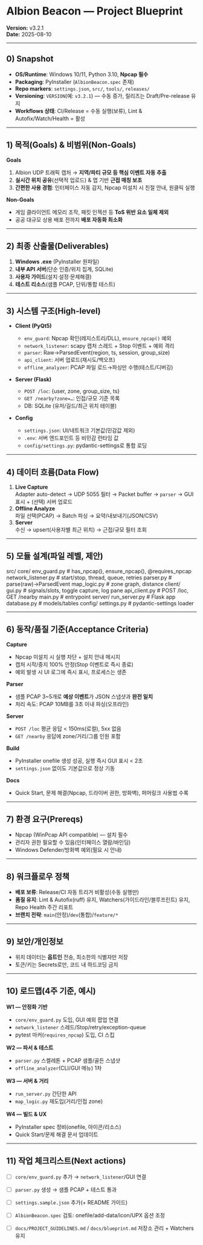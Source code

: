# Albion Beacon — Project Blueprint  
**Version:** v3.2.1  
**Date:** 2025-08-10  

---

## 0) Snapshot
- **OS/Runtime**: Windows 10/11, Python 3.10, **Npcap 필수**
- **Packaging**: PyInstaller (`AlbionBeacon.spec` 존재)
- **Repo markers**: `settings.json`, `src/`, `tools/`, `releases/`
- **Versioning**: `VERSION`(예: `v3.2.1`) — 수동 증가, 릴리즈는 Draft/Pre-release 유지
- **Workflows 상태**: CI/Release = 수동 실행(보류), Lint & Autofix/Watch/Health = 활성

---

## 1) 목적(Goals) & 비범위(Non-Goals)
**Goals**
1) Albion UDP 트래픽 캡처 → **지역/파티 규모 등 핵심 이벤트 자동 추출**
2) **실시간 위치 공유**(선택적 업로드) & 맵 기반 **근접 매칭 보조**
3) **간편한 사용 경험**: 인터페이스 자동 감지, Npcap 미설치 시 친절 안내, 원클릭 실행

**Non-Goals**
- 게임 클라이언트 메모리 조작, 패킷 인젝션 등 **ToS 위반 요소 일체 제외**
- 공공 대규모 상용 배포 전까지 **배포 자동화 최소화**

---

## 2) 최종 산출물(Deliverables)
1) **Windows .exe** (PyInstaller 원파일)
2) **내부 API 서버**(단순 인증/위치 집계, SQLite)
3) **사용자 가이드**(설치·설정·문제해결)
4) **테스트 리소스**(샘플 PCAP, 단위/통합 테스트)

---

## 3) 시스템 구조(High-level)
- **Client (PyQt5)**
  - `env_guard`: Npcap 확인(레지스트리/DLL), `ensure_npcap()` 예외
  - `network_listener`: scapy 캡처 스레드 + Stop 이벤트 + 예외 격리
  - `parser`: Raw→ParsedEvent(region, ts, session, group_size)
  - `api_client`: 서버 업로드(재시도/백오프)
  - `offline_analyzer`: PCAP 파일 로드→파싱만 수행(테스트/디버깅)

- **Server (Flask)**
  - `POST /loc`: {user, zone, group_size, ts}
  - `GET /nearby?zone=…`: 인접/규모 기준 목록
  - DB: SQLite (유저/길드/최근 위치 테이블)

- **Config**
  - `settings.json`: UI/네트워크 기본값(민감값 제외)
  - `.env`: 서버 엔드포인트 등 비민감 런타임 값
  - `config/settings.py`: pydantic-settings로 통합 로딩

---

## 4) 데이터 흐름(Data Flow)
1) **Live Capture**  
   Adapter auto-detect → UDP 5055 필터 → Packet buffer → `parser` → GUI 표시 + (선택) 서버 업로드
2) **Offline Analyze**  
   파일 선택(PCAP) → Batch 파싱 → 요약/내보내기(JSON/CSV)
3) **Server**  
   수신 → upsert(사용자별 최근 위치) → 근접/규모 필터 조회

---

## 5) 모듈 설계(파일 레벨, 제안)
src/
core/
env_guard.py # has_npcap(), ensure_npcap(), @requires_npcap
network_listener.py # start/stop, thread, queue, retries
parser.py # parse(raw)->ParsedEvent
map_logic.py # zone graph, distance
client/
gui.py # signals/slots, toggle capture, log pane
api_client.py # POST /loc, GET /nearby
main.py # entrypoint
server/
run_server.py # Flask app
database.py # models/tables
config/
settings.py # pydantic-settings loader

---

## 6) 동작/품질 기준(Acceptance Criteria)
**Capture**
- Npcap 미설치 시 실행 차단 + 설치 안내 메시지
- 캡처 시작/중지 100% 안정(Stop 이벤트로 즉시 종료)
- 예외 발생 시 UI 로그에 즉시 표시, 프로세스는 생존

**Parser**
- 샘플 PCAP 3~5개로 **예상 이벤트**가 JSON 스냅샷과 **완전 일치**
- 처리 속도: PCAP 10MB를 3초 이내 파싱(오프라인)

**Server**
- `POST /loc` 평균 응답 < 150ms(로컬), 5xx 없음
- `GET /nearby` 응답에 zone/거리/그룹 인원 포함

**Build**
- PyInstaller onefile 생성 성공, 실행 즉시 GUI 표시 < 2초
- `settings.json` 없이도 기본값으로 정상 기동

**Docs**
- Quick Start, 문제 해결(Npcap, 드라이버 권한, 방화벽), 퍼머링크 사용법 수록

---

## 7) 환경 요구(Prereqs)
- Npcap (WinPcap API compatible) — 설치 필수
- 관리자 권한 필요할 수 있음(인터페이스 열람/바인딩)
- Windows Defender/방화벽 예외(필요 시 안내)

---

## 8) 워크플로우 정책
- **배포 보류**: Release/CI 자동 트리거 비활성(수동 실행만)
- **품질 유지**: Lint & Autofix(ruff) 유지, Watchers(가이드라인/블루프린트) 유지, Repo Health 주간 리포트
- **브랜치 전략**: `main`(안정)/`dev`(통합)/`feature/*`

---

## 9) 보안/개인정보
- 위치 데이터는 **옵트인** 전송, 최소한의 식별자만 저장
- 토큰/키는 Secrets로만, 코드 내 하드코딩 금지

---

## 10) 로드맵(4주 기준, 예시)
**W1 — 안정화 기반**
- `core/env_guard.py` 도입, GUI 예외 팝업 연결
- `network_listener` 스레드/Stop/retry/exception-queue
- pytest 마커(`requires_npcap`) 도입, CI 스킵

**W2 — 파서 & 테스트**
- `parser.py` 스켈레톤 + PCAP 샘플/골든 스냅샷
- `offline_analyzer`(CLI/GUI 메뉴) 1차

**W3 — 서버 & 거리**
- `run_server.py` 간단한 API
- `map_logic.py` 재도입(거리/인접 zone)

**W4 — 빌드 & UX**
- PyInstaller spec 정비(onefile, 아이콘/리소스)
- Quick Start/문제 해결 문서 업데이트

---

## 11) 작업 체크리스트(Next actions)
- [ ] `core/env_guard.py` 추가 → `network_listener`/GUI 연결
- [ ] `parser.py` 생성 → 샘플 PCAP + 테스트 통과
- [ ] `settings.sample.json` 추가(+ README 가이드)
- [ ] `AlbionBeacon.spec` 검토: onefile/add-data/icon/UPX 옵션 조정
- [ ] `docs/PROJECT_GUIDELINES.md` / `docs/blueprint.md` 저장소 관리 + Watchers 유지

